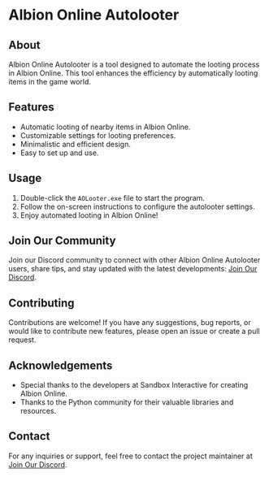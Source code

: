 # Albion Online Autolooter


## About
Albion Online Autolooter is a tool designed to automate the looting process in Albion Online. This tool enhances the efficiency by automatically looting items in the game world.

## Features
- Automatic looting of nearby items in Albion Online.
- Customizable settings for looting preferences.
- Minimalistic and efficient design.
- Easy to set up and use.

## Usage
1. Double-click the `AOLooter.exe` file to start the program.
2. Follow the on-screen instructions to configure the autolooter settings.
3. Enjoy automated looting in Albion Online!

## Join Our Community
Join our Discord community to connect with other Albion Online Autolooter users, share tips, and stay updated with the latest developments: [Join Our Discord](https://discord.com/invite/U8xB4zR6AS).

## Contributing
Contributions are welcome! If you have any suggestions, bug reports, or would like to contribute new features, please open an issue or create a pull request.

## Acknowledgements
- Special thanks to the developers at Sandbox Interactive for creating Albion Online.
- Thanks to the Python community for their valuable libraries and resources.

## Contact
For any inquiries or support, feel free to contact the project maintainer at [Join Our Discord](https://discord.com/invite/U8xB4zR6AS).
